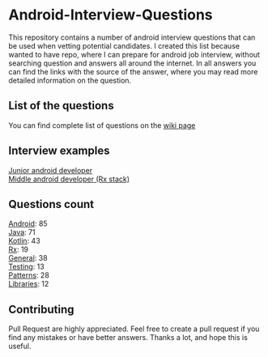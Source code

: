 # Android-Interview-Questions

This repository contains a number of android interview questions that can be used when vetting potential candidates. I created this list because wanted to have repo, where I can prepare for android job interview, without searching question and answers all around the internet. In all answers you can find the links with the source of the answer, where you may read more detailed information on the question.

## List of the questions
You can find complete list of questions on the [wiki page](https://github.com/Kirchhoff-/Android-Interview-Questions/wiki)

## Interview examples
[Junior android developer](https://github.com/Kirchhoff-/Android-Interview-Questions/wiki/Junior-android-developer-interview-questions)  
[Middle android developer (Rx stack)](https://github.com/Kirchhoff-/Android-Interview-Questions/wiki/Middle-android-developer-interview-questions-(Rx-stack))

## Questions count

[Android](https://github.com/Kirchhoff-/Android-Interview-Questions/tree/master/Android): 85  
[Java](https://github.com/Kirchhoff-/Android-Interview-Questions/tree/master/Java): 71  
[Kotlin](https://github.com/Kirchhoff-/Android-Interview-Questions/tree/master/Kotlin): 43  
[Rx](https://github.com/Kirchhoff-/Android-Interview-Questions/tree/master/Rx): 19  
[General](https://github.com/Kirchhoff-/Android-Interview-Questions/tree/master/General): 38  
[Testing](https://github.com/Kirchhoff-/Android-Interview-Questions/tree/master/Testing): 13  
[Patterns](https://github.com/Kirchhoff-/Android-Interview-Questions/tree/master/Patterns): 28  
[Libraries](https://github.com/Kirchhoff-/Android-Interview-Questions/tree/master/Libraries): 12


## Contributing
Pull Request are highly appreciated. Feel free to create a pull request if you find any mistakes or have better answers. Thanks a lot, and hope this is useful.
